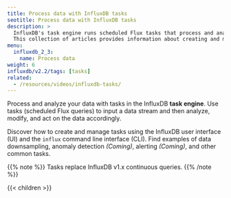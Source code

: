 ```yaml
---
title: Process data with InfluxDB tasks
seotitle: Process data with InfluxDB tasks
description: >
  InfluxDB's task engine runs scheduled Flux tasks that process and analyze data.
  This collection of articles provides information about creating and managing InfluxDB tasks.
menu:
  influxdb_2_3:
    name: Process data
weight: 6
influxdb/v2.2/tags: [tasks]
related:
  - /resources/videos/influxdb-tasks/
---
```


Process and analyze your data with tasks in the InfluxDB **task engine**. Use tasks (scheduled Flux queries)
to input a data stream and then analyze, modify, and act on the data accordingly.

Discover how to create and manage tasks using the InfluxDB user interface (UI)
and the `influx` command line interface (CLI).
Find examples of data downsampling, anomaly detection _(Coming)_, alerting
_(Coming)_, and other common tasks.

{{% note %}}
Tasks replace InfluxDB v1.x continuous queries.
{{% /note %}}

{{< children >}}

